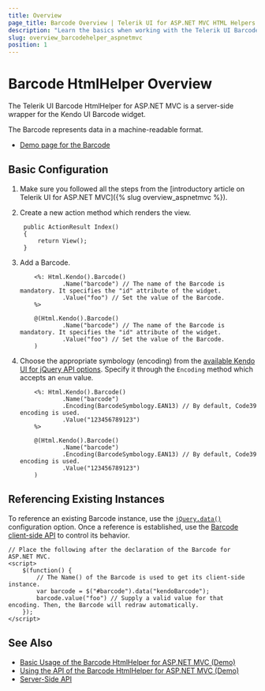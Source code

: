 ```yaml
---
title: Overview
page_title: Barcode Overview | Telerik UI for ASP.NET MVC HTML Helpers
description: "Learn the basics when working with the Telerik UI Barcode HtmlHelper for ASP.NET MVC."
slug: overview_barcodehelper_aspnetmvc
position: 1
---
```


# Barcode HtmlHelper Overview

The Telerik UI Barcode HtmlHelper for ASP.NET MVC is a server-side wrapper for the Kendo UI Barcode widget.

The Barcode represents data in a machine-readable format.

* [Demo page for the Barcode](https://demos.telerik.com/aspnet-mvc/barcode/index)

## Basic Configuration

1. Make sure you followed all the steps from the [introductory article on Telerik UI for ASP.NET MVC]({% slug overview_aspnetmvc %}).
1. Create a new action method which renders the view.

        public ActionResult Index()
        {
            return View();
        }

1. Add a Barcode.

    ```ASPX
        <%: Html.Kendo().Barcode()
                .Name("barcode") // The name of the Barcode is mandatory. It specifies the "id" attribute of the widget.
                .Value("foo") // Set the value of the Barcode.
        %>
    ```
    ```Razor
        @(Html.Kendo().Barcode()
                .Name("barcode") // The name of the Barcode is mandatory. It specifies the "id" attribute of the widget.
                .Value("foo") // Set the value of the Barcode.
        )
    ```

1. Choose the appropriate symbology (encoding) from the [available Kendo UI for jQuery API options](http://docs.telerik.com/kendo-ui/api/javascript/dataviz/ui/barcode#configuration-type). Specify it through the `Encoding` method which accepts an `enum` value.

    ```ASPX
        <%: Html.Kendo().Barcode()
                .Name("barcode")
                .Encoding(BarcodeSymbology.EAN13) // By default, Code39 encoding is used.
                .Value("123456789123")
        %>
    ```
    ```Razor
        @(Html.Kendo().Barcode()
                .Name("barcode")
                .Encoding(BarcodeSymbology.EAN13) // By default, Code39 encoding is used.
                .Value("123456789123")
        )
    ```

## Referencing Existing Instances

To reference an existing Barcode instance, use the [`jQuery.data()`](http://api.jquery.com/jQuery.data/) configuration option. Once a reference is established, use the [Barcode client-side API](https://docs.telerik.com/kendo-ui/api/javascript/dataviz/ui/barcode) to control its behavior.

    // Place the following after the declaration of the Barcode for ASP.NET MVC.
    <script>
        $(function() {
            // The Name() of the Barcode is used to get its client-side instance.
            var barcode = $("#barcode").data("kendoBarcode");
            barcode.value("foo") // Supply a valid value for that encoding. Then, the Barcode will redraw automatically.
        });
    </script>

## See Also

* [Basic Usage of the Barcode HtmlHelper for ASP.NET MVC (Demo)](https://demos.telerik.com/aspnet-mvc/barcode/index)
* [Using the API of the Barcode HtmlHelper for ASP.NET MVC (Demo)](https://demos.telerik.com/aspnet-mvc/barcode/api)
* [Server-Side API](/api/barcode)
